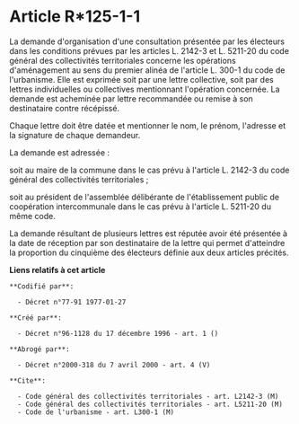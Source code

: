 # Article R*125-1-1

La demande d'organisation d'une consultation présentée par les électeurs dans les conditions prévues par les articles L.
2142-3 et L. 5211-20 du code général des collectivités territoriales concerne les opérations d'aménagement au sens du premier
alinéa de l'article L. 300-1 du code de l'urbanisme. Elle est exprimée soit par une lettre collective, soit par des lettres
individuelles ou collectives mentionnant l'opération concernée. La demande est acheminée par lettre recommandée ou remise à
son destinataire contre récépissé.

Chaque lettre doit être datée et mentionner le nom, le prénom, l'adresse et la signature de chaque demandeur.

La demande est adressée :

soit au maire de la commune dans le cas prévu à l'article L. 2142-3 du code général des collectivités territoriales ;

soit au président de l'assemblée délibérante de l'établissement public de coopération intercommunale dans le cas prévu à
l'article L. 5211-20 du même code.

La demande résultant de plusieurs lettres est réputée avoir été présentée à la date de réception par son destinataire de la
lettre qui permet d'atteindre la proportion du cinquième des électeurs définie aux deux articles précités.

**Liens relatifs à cet article**

	**Codifié par**:

	  - Décret n°77-91 1977-01-27

	**Créé par**:

	  - Décret n°96-1128 du 17 décembre 1996 - art. 1 ()

	**Abrogé par**:

	  - Décret n°2000-318 du 7 avril 2000 - art. 4 (V)

	**Cite**:

	  - Code général des collectivités territoriales - art. L2142-3 (M)
	  - Code général des collectivités territoriales - art. L5211-20 (M)
	  - Code de l'urbanisme - art. L300-1 (M)
